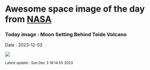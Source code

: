 
# Awesome space image of the day from [NASA](https://api.nasa.gov/)

### Today image : Moon Setting Behind Teide Volcano
Date : 2023-12-03

![](https://www.youtube.com/embed/afHfMMC-MJE?rel=0)

<small>Latest update : Sun Dec  3 18:14:55 2023</small>
        